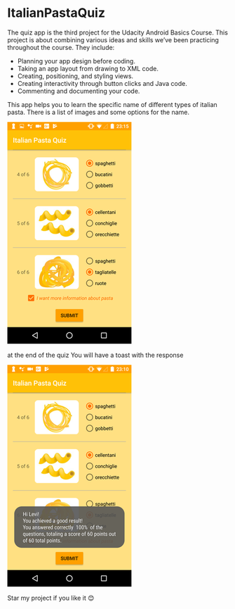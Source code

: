 # ItalianPastaQuiz
The quiz app is the third project for the Udacity Android Basics Course. This project is about combining various ideas and skills we’ve been practicing throughout the course. They include:

- Planning your app design before coding.
- Taking an app layout from drawing to XML code.
- Creating, positioning, and styling views.
- Creating interactivity through button clicks and Java code.
- Commenting and documenting your code.

This app helps you to learn the specific name of different types of italian pasta.
There is a list of images and some options for the name.

 ![main screen](https://github.com/Abicetta/ItalianPastaQuiz/blob/master/app/src/main/res/drawable/Screenshot_20171203_3.png)

at the end of the quiz You will have a toast with the response

 ![response screen](https://github.com/Abicetta/ItalianPastaQuiz/blob/master/app/src/main/res/drawable/Screenshot_20171203_7.png)

Star my project if you like it 😊
